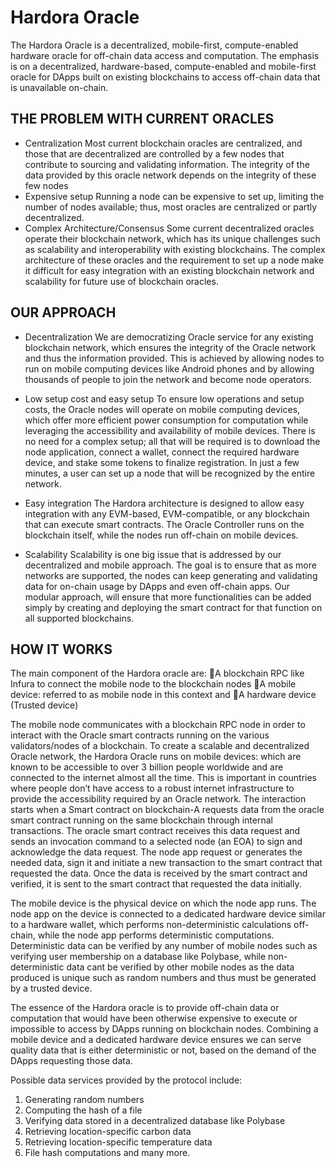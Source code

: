 # Hardora Oracle

The Hardora Oracle is a decentralized, mobile-first, compute-enabled hardware oracle for off-chain data access and computation. The emphasis is on a decentralized, hardware-based, compute-enabled and mobile-first oracle for DApps built on existing blockchains to access off-chain data that is unavailable on-chain.

## THE PROBLEM WITH CURRENT ORACLES
* Centralization
Most current blockchain oracles are centralized, and those that are decentralized are controlled by a few nodes that contribute to sourcing and validating information. The integrity of the data provided by this oracle network depends on the integrity of these few nodes 
* Expensive setup
Running a node can be expensive to set up, limiting the number of nodes available; thus, most oracles are centralized or partly decentralized.
* Complex Architecture/Consensus
Some current decentralized oracles operate their blockchain network, which has its unique challenges such as scalability and interoperability with existing blockchains. The complex architecture of these oracles and the requirement to set up a node make it difficult for easy integration with an existing blockchain network and scalability for future use of blockchain oracles.

## OUR APPROACH

- Decentralization
We are democratizing Oracle service for any existing blockchain network, which ensures the integrity of the Oracle network and thus the information provided. This is achieved by allowing nodes to run on mobile computing devices like Android phones and by allowing thousands of people to join the network and become node operators.
- Low setup cost and easy setup
To ensure low operations and setup costs, the Oracle nodes will operate on mobile computing devices, which offer more efficient power consumption for computation while leveraging the accessibility and availability of mobile devices. There is no need for a complex setup; all that will be required is to download the node application, connect a wallet, connect the required hardware device, and stake some tokens to finalize registration. In just a few minutes, a user can set up a node that will be recognized by the entire network.

- Easy integration
The Hardora architecture is designed to allow easy integration with any EVM-based, EVM-compatible, or any blockchain that can execute smart contracts. The Oracle Controller runs on the blockchain itself, while the nodes run off-chain on mobile devices.

- Scalability
Scalability is one big issue that is addressed by our decentralized and mobile approach. The goal is to ensure that as more networks are supported, the nodes can keep generating and validating data for on-chain usage by DApps and even off-chain apps. Our modular approach, will ensure that more functionalities can be added simply by creating and deploying the smart contract for that function on all supported blockchains.

## HOW IT WORKS
The main component of the Hardora oracle are:
A blockchain RPC like Infura to connect the mobile node to the blockchain nodes
A mobile device: referred to as mobile node in this context and
A hardware device (Trusted device)
 
The mobile node communicates with a blockchain RPC node in order to interact with the Oracle smart contracts running on the various validators/nodes of a blockchain. To create a scalable and decentralized Oracle network, the Hardora Oracle runs on mobile devices: which are known to be accessible to over 3 billion people worldwide and are connected to the internet almost all the time. This is important in countries where people don’t have access to a robust internet infrastructure to provide the accessibility required by an Oracle network. 
The interaction starts when a Smart contract on blockchain-A requests data from the oracle smart contract running on the same blockchain through internal transactions. The oracle smart contract receives this data request and sends an invocation command to a selected node (an EOA) to sign and acknowledge the data request. The node app request or generates the needed data, sign it and initiate a new transaction to the smart contract that requested the data. Once the data is received by the smart contract and verified, it is sent to the smart contract that requested the data initially.

The mobile device is the physical device on which the node app runs. The node app on the device is connected to a dedicated hardware device similar to a hardware wallet, which performs non-deterministic calculations off-chain, while the node app performs deterministic computations. Deterministic data can be verified by any number of mobile nodes such as verifying user membership on a database like Polybase, while non-deterministic data cant be verified by other mobile nodes as the data produced is unique such as random numbers and thus must be generated by a trusted device.

The essence of the Hardora oracle is to provide off-chain data or computation that would have been otherwise expensive to execute or impossible to access by DApps running on blockchain nodes. Combining a mobile device and a dedicated hardware device ensures we can serve quality data that is either deterministic or not, based on the demand of the DApps requesting those data.

Possible data services provided by the protocol include: 
1. Generating random numbers
2. Computing the hash of a file
3. Verifying data stored in a decentralized database like Polybase
4. Retrieving location-specific carbon data
5. Retrieving location-specific temperature data
6. File hash computations and many more. 
